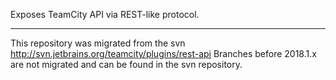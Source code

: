 Exposes TeamCity API via REST-like protocol. 
___
This repository was migrated from the svn http://svn.jetbrains.org/teamcity/plugins/rest-api
Branches before 2018.1.x are not migrated and can be found in the svn repository.